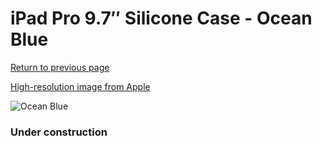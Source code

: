 # iPad Pro 9.7″ Silicone Case - Ocean Blue

[Return to previous page](/ipad_pro97)

[High-resolution image from Apple](https://store.storeimages.cdn-apple.com/8756/as-images.apple.com/is/MN2F2?wid=4500&hei=4500&fmt=png)

<div style="width: 384px"><img src="/everysource/MN2F2.png" alt="Ocean Blue"></div>

### Under construction

